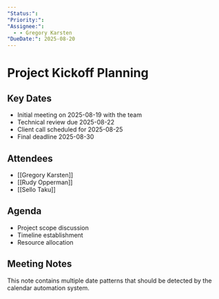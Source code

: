 ```yaml
---
"Status:": 
"Priority:": 
"Assignee:":
  - - Gregory Karsten
"DueDate:": 2025-08-20
---
```


# Project Kickoff Planning

## Key Dates
- Initial meeting on 2025-08-19 with the team
- Technical review due 2025-08-22
- Client call scheduled for 2025-08-25
- Final deadline 2025-08-30

## Attendees
- [[Gregory Karsten]]
- [[Rudy Opperman]]
- [[Sello Taku]]

## Agenda
- Project scope discussion
- Timeline establishment
- Resource allocation

## Meeting Notes
This note contains multiple date patterns that should be detected by the calendar automation system.